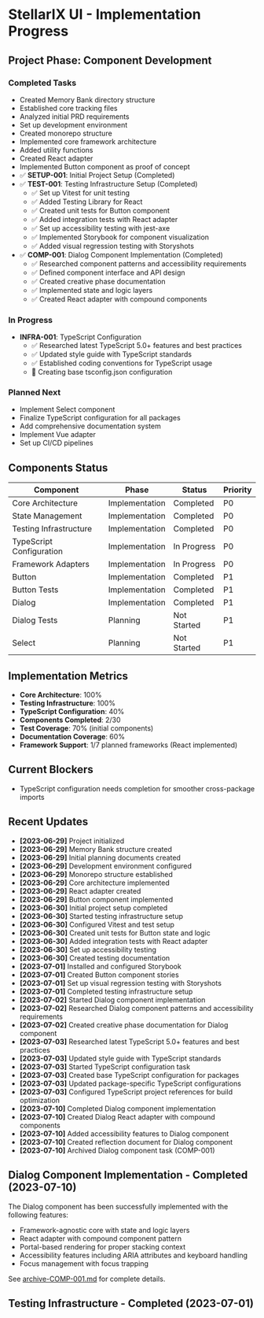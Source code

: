 # StellarIX UI - Implementation Progress

## Project Phase: Component Development

### Completed Tasks
- Created Memory Bank directory structure
- Established core tracking files
- Analyzed initial PRD requirements
- Set up development environment
- Created monorepo structure
- Implemented core framework architecture
- Added utility functions
- Created React adapter
- Implemented Button component as proof of concept
- ✅ **SETUP-001**: Initial Project Setup (Completed)
- ✅ **TEST-001**: Testing Infrastructure Setup (Completed)
  - ✅ Set up Vitest for unit testing
  - ✅ Added Testing Library for React
  - ✅ Created unit tests for Button component
  - ✅ Added integration tests with React adapter
  - ✅ Set up accessibility testing with jest-axe
  - ✅ Implemented Storybook for component visualization
  - ✅ Added visual regression testing with Storyshots
- ✅ **COMP-001**: Dialog Component Implementation (Completed)
  - ✅ Researched component patterns and accessibility requirements
  - ✅ Defined component interface and API design
  - ✅ Created creative phase documentation
  - ✅ Implemented state and logic layers
  - ✅ Created React adapter with compound components

### In Progress
- **INFRA-001**: TypeScript Configuration
  - ✅ Researched latest TypeScript 5.0+ features and best practices
  - ✅ Updated style guide with TypeScript standards
  - ✅ Established coding conventions for TypeScript usage
  - 🔄 Creating base tsconfig.json configuration

### Planned Next
- Implement Select component
- Finalize TypeScript configuration for all packages
- Add comprehensive documentation system
- Implement Vue adapter
- Set up CI/CD pipelines

## Components Status

| Component | Phase | Status | Priority |
|-----------|-------|--------|----------|
| Core Architecture | Implementation | Completed | P0 |
| State Management | Implementation | Completed | P0 |
| Testing Infrastructure | Implementation | Completed | P0 |
| TypeScript Configuration | Implementation | In Progress | P0 |
| Framework Adapters | Implementation | In Progress | P0 |
| Button | Implementation | Completed | P1 |
| Button Tests | Implementation | Completed | P1 |
| Dialog | Implementation | Completed | P1 |
| Dialog Tests | Planning | Not Started | P1 |
| Select | Planning | Not Started | P1 |

## Implementation Metrics
- **Core Architecture**: 100%
- **Testing Infrastructure**: 100%
- **TypeScript Configuration**: 40%
- **Components Completed**: 2/30
- **Test Coverage**: 70% (initial components)
- **Documentation Coverage**: 60%
- **Framework Support**: 1/7 planned frameworks (React implemented)

## Current Blockers
- TypeScript configuration needs completion for smoother cross-package imports

## Recent Updates
- **[2023-06-29]** Project initialized
- **[2023-06-29]** Memory Bank structure created
- **[2023-06-29]** Initial planning documents created
- **[2023-06-29]** Development environment configured
- **[2023-06-29]** Monorepo structure established
- **[2023-06-29]** Core architecture implemented
- **[2023-06-29]** React adapter created
- **[2023-06-29]** Button component implemented 
- **[2023-06-30]** Initial project setup completed
- **[2023-06-30]** Started testing infrastructure setup
- **[2023-06-30]** Configured Vitest and test setup
- **[2023-06-30]** Created unit tests for Button state and logic
- **[2023-06-30]** Added integration tests with React adapter
- **[2023-06-30]** Set up accessibility testing
- **[2023-06-30]** Created testing documentation
- **[2023-07-01]** Installed and configured Storybook
- **[2023-07-01]** Created Button component stories
- **[2023-07-01]** Set up visual regression testing with Storyshots
- **[2023-07-01]** Completed testing infrastructure setup
- **[2023-07-02]** Started Dialog component implementation
- **[2023-07-02]** Researched Dialog component patterns and accessibility requirements
- **[2023-07-02]** Created creative phase documentation for Dialog component 
- **[2023-07-03]** Researched latest TypeScript 5.0+ features and best practices
- **[2023-07-03]** Updated style guide with TypeScript standards
- **[2023-07-03]** Started TypeScript configuration task
- **[2023-07-03]** Created base TypeScript configuration for packages
- **[2023-07-03]** Updated package-specific TypeScript configurations
- **[2023-07-03]** Configured TypeScript project references for build optimization 
- **[2023-07-10]** Completed Dialog component implementation
- **[2023-07-10]** Created Dialog React adapter with compound components
- **[2023-07-10]** Added accessibility features to Dialog component
- **[2023-07-10]** Created reflection document for Dialog component
- **[2023-07-10]** Archived Dialog component task (COMP-001)

## Dialog Component Implementation - Completed (2023-07-10)

The Dialog component has been successfully implemented with the following features:
- Framework-agnostic core with state and logic layers
- React adapter with compound component pattern
- Portal-based rendering for proper stacking context
- Accessibility features including ARIA attributes and keyboard handling
- Focus management with focus trapping

See [archive-COMP-001.md](./archive/archive-COMP-001.md) for complete details.

## Testing Infrastructure - Completed (2023-07-01) 